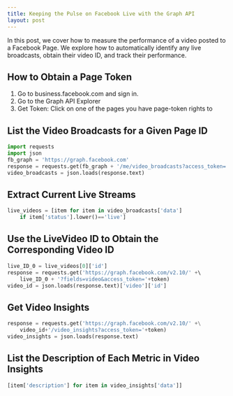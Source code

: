 ```yaml
---
title: Keeping the Pulse on Facebook Live with the Graph API
layout: post
---
```


In this post, we cover how to measure the performance of a video posted to a Facebook Page.  We explore how to automatically 
identify any live broadcasts, obtain their video ID, and track their performance.

## How to Obtain a Page Token
1. Go to business.facebook.com and sign in.
2. Go to the Graph API Explorer
3. Get Token: Click on one of the pages you have page-token rights to

## List the Video Broadcasts for a Given Page ID
```python
import requests
import json
fb_graph = 'https://graph.facebook.com'
response = requests.get(fb_graph + '/me/video_broadcasts?access_token='+token)
video_broadcasts = json.loads(response.text)
```

## Extract Current Live Streams
```python
live_videos = [item for item in video_broadcasts['data'] 
    if item['status'].lower()=='live']
```

## Use the LiveVideo ID to Obtain the Corresponding Video ID
```python
live_ID_0 = live_videos[0]['id']
response = requests.get('https://graph.facebook.com/v2.10/' +\ 
    live_ID_0 + '?fields=video&access_token='+token)
video_id = json.loads(response.text)['video']['id']
```

## Get Video Insights
```python
response = requests.get('https://graph.facebook.com/v2.10/' +\
    video_id+'/video_insights?access_token='+token)
video_insights = json.loads(response.text)
```

## List the Description of Each Metric in Video Insights
```python
[item['description'] for item in video_insights['data']]
```
